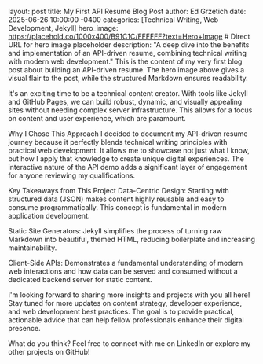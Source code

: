 layout: post title: My First API Resume Blog Post author: Ed Grzetich date: 2025-06-26 10:00:00 -0400 categories: [Technical Writing, Web Development, Jekyll] hero_image: https://placehold.co/1000x400/B91C1C/FFFFFF?text=Hero+Image # Direct URL for hero image placeholder description: "A deep dive into the benefits and implementation of an API-driven resume, combining technical writing with modern web development."
This is the content of my very first blog post about building an API-driven resume. The hero image above gives a visual flair to the post, while the structured Markdown ensures readability.

It's an exciting time to be a technical content creator. With tools like Jekyll and GitHub Pages, we can build robust, dynamic, and visually appealing sites without needing complex server infrastructure. This allows for a focus on content and user experience, which are paramount.

Why I Chose This Approach
I decided to document my API-driven resume journey because it perfectly blends technical writing principles with practical web development. It allows me to showcase not just what I know, but how I apply that knowledge to create unique digital experiences. The interactive nature of the API demo adds a significant layer of engagement for anyone reviewing my qualifications.

Key Takeaways from This Project
Data-Centric Design: Starting with structured data (JSON) makes content highly reusable and easy to consume programmatically. This concept is fundamental in modern application development.

Static Site Generators: Jekyll simplifies the process of turning raw Markdown into beautiful, themed HTML, reducing boilerplate and increasing maintainability.

Client-Side APIs: Demonstrates a fundamental understanding of modern web interactions and how data can be served and consumed without a dedicated backend server for static content.

I'm looking forward to sharing more insights and projects with you all here! Stay tuned for more updates on content strategy, developer experience, and web development best practices. The goal is to provide practical, actionable advice that can help fellow professionals enhance their digital presence.

What do you think? Feel free to connect with me on LinkedIn or explore my other projects on GitHub!